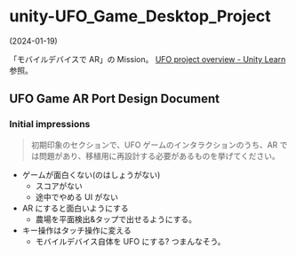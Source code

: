 # unity-UFO_Game_Desktop_Project

(2024-01-19)

「モバイルデバイスで AR」の Mission。
[UFO project overview - Unity Learn](https://learn.unity.com/tutorial/ufo-project-overview)
参照。

## UFO Game AR Port Design Document

### Initial impressions

> 初期印象のセクションで、UFO ゲームのインタラクションのうち、AR では問題があり、移植用に再設計する必要があるものを挙げてください。

- ゲームが面白くない(のはしょうがない)
  - スコアがない
  - 途中でやめる UI がない
- AR にすると面白いようにする
  - 農場を平面検出&タップで出せるようにする。
- キー操作はタッチ操作に変える
  - モバイルデバイス自体を UFO にする? つまんなそう。
